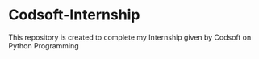 # Codsoft-Internship
This repository is created to complete my Internship given by Codsoft on Python Programming
